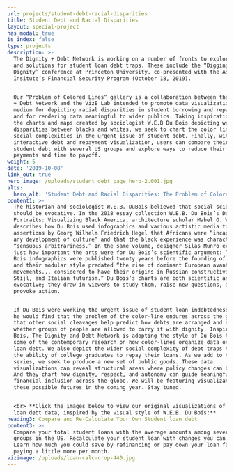 ```yaml
---
url: projects/student-debt-racial-disparities
title: Student Debt and Racial Disparities
layout: special-project
has_modal: true
is_index: false
type: projects
description: >-
  The Dignity + Debt Network is working on a number of fronts to explore issues
  and solutions for student loan debt traps. These include the “Digging out With
  Dignity” conference at Princeton University, co-presented with the Aspen
  Insitute’s Financial Security Program (October 18, 2019).


  Our “Problem of Colored Lines” gallery is a collaboration between the Dignity
  + Debt Network and the VizE Lab intended to promote data visualization as a
  medium for depicting racial disparities in student borrowing and repayment,
  and for rendering data meaningful to wider publics. Taking inspiration from
  the charts and maps created by sociologist W.E.B Du Bois depicting wealth
  disparities between blacks and whites, we seek to chart the color lines and
  social complexities in the urgent issue of student debt. Finally, with our
  interactive debt and repayment visualization, users can compare their own
  student debt with several US groups and explore ways to reduce their total
  payments and time to payoff.
weight: 5
date: '2019-10-08'
link_out: true
hero_image: /uploads/student_debt_page_hero-2.001.jpg
alts:
  hero_alt: 'Student Debt and Racial Disparities: The Problem of Colored Lines'
content1: >-
  The historian and sociologist W.E.B. DuBois believed that social science data
  should be evocative. In the 2018 essay collection W.E.B. Du Bois’s Data
  Portraits: Visualizing Black America, architecture scholar Mabel O. Wilson
  describes how Du Bois used infographics and various artistic media to counter
  assertions by Georg Wilhelm Friedrich Hegel that Africans were “incapable of
  any development of culture” and that the black experience was characterized by
  “sensuous arbitrariness.” In the same volume, designer Silas Munro explains
  just how important the arts were for Du Bois’s scientific argument: “The Du
  Bois infographics were published twenty years before the founding of Bauhaus,”
  and their modular style predated “the rise of dominant European avant-garde
  movements... considered to have their origins in Russian constructivism, De
  Stijl, and Italian futurism.” Du Bois’s charts are both scientific and
  evocative; they draw in viewers to study them, raise new questions, and to
  provoke action.


  If Du Bois were working the urgent issue of student loan indebtedness today,
  he would find that the problem of the color-line endures across the globe, and
  that other social cleavages help predict how debts are arranged and affect
  whether groups of people are allowed to carry it with dignity. Inspired by Du
  Bois, The Dignity and Debt Network is adopting the style of Du Bois to convey
  some of the contemporary research on how color-lines organize data on student
  loan debt. We also depict the wider social complexity of debt traps that shape
  the ability of college graduates to repay their loans. As we add to this
  series, we seek to produce a new set of public goods. These data
  visualizations can reveal structural areas where policy changes can be made.
  And they chart how dignity, respect, and autonomy can guide meaningful
  financial inclusion across the globe. We will be featuring visualizations of
  these possible futures in the coming year. Stay tuned.


  <br> **Click the images below to view our original visualizations of student
  loan debt data, inspired by the visual style of W.E.B. Du Bois:**
heading3: Compare and Re-Calculate Your Own Student loan debt
content3: >-
  Compare your total student loans with the average amounts among several social
  groups in the US. Recalculate your student loan with changes you can make now.
  Learn how much you could save by refinancing or pay down your loan faster by
  paying a little more per month. 
vizimage: /uploads/loan-calc-crop-440.jpg
---
```


